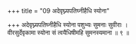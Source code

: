 +++
title = "09 अदेवृघ्न्यपतिघ्नीहैधि स्योना"

+++
अदेवृघ्न्यपतिघ्नीहैधि स्योना पशुभ्यः सुमनाः सुवीराः ।  
वीरसुर्देवृकामा स्योना सं त्वयैधिषीमहि सुमनस्यमाना ॥ ९ ॥